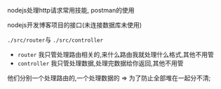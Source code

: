
nodejs处理http请求常用技能, postman的使用

nodejs开发博客项目的接口(未连接数据库未使用)

`./src/router`与 `./src/controller`

- `router` 我只管处理路由相关的,来什么路由我就处理什么格式,其他不用管
- `controller` 我只管处理数据,处理完数据给你返回,其他不用管

他们分别一个处理路由的,一个处理数据的 => 为了防止全部堆在一起分不清;